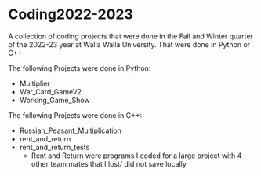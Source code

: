 # Coding2022-2023
A collection of coding projects that were done in the Fall and Winter quarter of the 2022-23 year at Walla Walla University. 
That were done in Python or C++

The following Projects were done in Python:
* Multiplier
* War_Card_GameV2
* Working_Game_Show

The following Projects were done in C++:
* Russian_Peasant_Multiplication
* rent_and_return
* rent_and_return_tests
  * Rent and Return were programs I coded for a large project with 4 other team mates that I lost/ did not save locally

